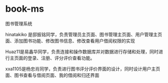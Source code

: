 # book-ms
图书管理系统

hinatakiko 是邸振铭同学，负责管理员主页面、图书管理主页面、用户管理主页面、添加图书功能、修改图书信息、修改查看用户借阅权限的实现

Huaz11是易鑫华同学，负责连接和操作数据库并对数据进行存储和处理，同时进行主页面的登录、注册、评分评价查看功能。

xxa1105是杨忠肖同学，负责进行图书评分评价界面的设计，同时设计用户主页面、图书查看与借阅页面、我的借阅和归还界面

